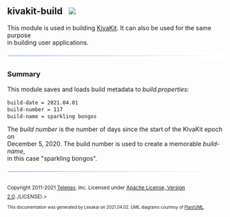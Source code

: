 ## kivakit-build &nbsp; ![](https://www.kivakit.org/images/kivakit-64.png)

This module is used in building [KivaKit](https://github.com/Telenav/kivakit). It can also be used for the same purpose  
in building user applications.

![](images/horizontal-line.png)

### Summary

This module saves and loads build metadata to *build.properties*:

    build-date = 2021.04.01  
    build-number = 117  
    build-name = sparkling bongos

The *build number* is the number of days since the start of the KivaKit epoch on  
December 5, 2020. The build number is used to create a memorable *build-name*,  
in this case "sparkling bongos".

![](images/horizontal-line.png)

<sub>Copyright 2011-2021 [Telenav](http://telenav.com), Inc. Licensed under [Apache License, Version 2.0](../LICENSE)../LICENSE).>  
<sub>This documentation was generated by Lexakai on 2021.04.02. UML diagrams courtesy of [PlantUML](http://plantuml.com).</sub>


